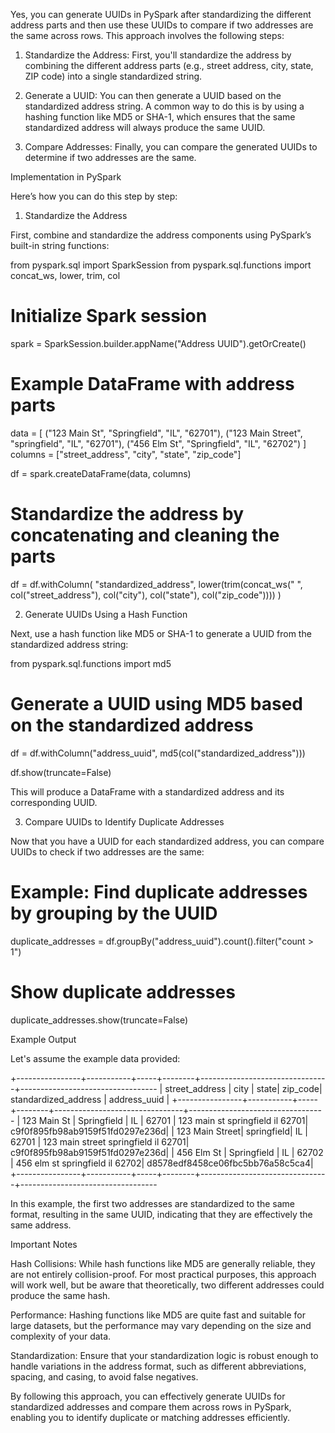 Yes, you can generate UUIDs in PySpark after standardizing the different address parts and then use these UUIDs to compare if two addresses are the same across rows. This approach involves the following steps:

1. Standardize the Address: First, you'll standardize the address by combining the different address parts (e.g., street address, city, state, ZIP code) into a single standardized string.


2. Generate a UUID: You can then generate a UUID based on the standardized address string. A common way to do this is by using a hashing function like MD5 or SHA-1, which ensures that the same standardized address will always produce the same UUID.


3. Compare Addresses: Finally, you can compare the generated UUIDs to determine if two addresses are the same.



Implementation in PySpark

Here’s how you can do this step by step:

1. Standardize the Address

First, combine and standardize the address components using PySpark’s built-in string functions:

from pyspark.sql import SparkSession
from pyspark.sql.functions import concat_ws, lower, trim, col

# Initialize Spark session
spark = SparkSession.builder.appName("Address UUID").getOrCreate()

# Example DataFrame with address parts
data = [
    ("123 Main St", "Springfield", "IL", "62701"),
    ("123 Main Street", "springfield", "IL", "62701"),
    ("456 Elm St", "Springfield", "IL", "62702")
]
columns = ["street_address", "city", "state", "zip_code"]

df = spark.createDataFrame(data, columns)

# Standardize the address by concatenating and cleaning the parts
df = df.withColumn(
    "standardized_address",
    lower(trim(concat_ws(" ", col("street_address"), col("city"), col("state"), col("zip_code"))))
)

2. Generate UUIDs Using a Hash Function

Next, use a hash function like MD5 or SHA-1 to generate a UUID from the standardized address string:

from pyspark.sql.functions import md5

# Generate a UUID using MD5 based on the standardized address
df = df.withColumn("address_uuid", md5(col("standardized_address")))

df.show(truncate=False)

This will produce a DataFrame with a standardized address and its corresponding UUID.

3. Compare UUIDs to Identify Duplicate Addresses

Now that you have a UUID for each standardized address, you can compare UUIDs to check if two addresses are the same:

# Example: Find duplicate addresses by grouping by the UUID
duplicate_addresses = df.groupBy("address_uuid").count().filter("count > 1")

# Show duplicate addresses
duplicate_addresses.show(truncate=False)

Example Output

Let's assume the example data provided:

+----------------+-----------+-----+--------+--------------------------------+----------------------------------
| street_address | city      | state| zip_code| standardized_address           | address_uuid                    |
+----------------+-----------+-----+--------+--------------------------------+----------------------------------
| 123 Main St    | Springfield | IL  | 62701  | 123 main st springfield il 62701| c9f0f895fb98ab9159f51fd0297e236d|
| 123 Main Street| springfield| IL  | 62701  | 123 main street springfield il 62701| c9f0f895fb98ab9159f51fd0297e236d|
| 456 Elm St     | Springfield | IL  | 62702  | 456 elm st springfield il 62702| d8578edf8458ce06fbc5bb76a58c5ca4|
+----------------+-----------+-----+--------+--------------------------------+----------------------------------

In this example, the first two addresses are standardized to the same format, resulting in the same UUID, indicating that they are effectively the same address.

Important Notes

Hash Collisions: While hash functions like MD5 are generally reliable, they are not entirely collision-proof. For most practical purposes, this approach will work well, but be aware that theoretically, two different addresses could produce the same hash.

Performance: Hashing functions like MD5 are quite fast and suitable for large datasets, but the performance may vary depending on the size and complexity of your data.

Standardization: Ensure that your standardization logic is robust enough to handle variations in the address format, such as different abbreviations, spacing, and casing, to avoid false negatives.


By following this approach, you can effectively generate UUIDs for standardized addresses and compare them across rows in PySpark, enabling you to identify duplicate or matching addresses efficiently.

